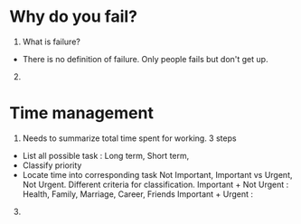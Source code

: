 # Why do you fail?
1. What is failure?
- There is no definition of failure. Only people fails but don't get up.
2. 
# Time management
1. Needs to summarize total time spent for working. 3 steps
- List all possible task : Long term, Short term, 
- Classify priority
- Locate time into corresponding task
Not Important, Important vs Urgent, Not Urgent. Different criteria for classification.
Important + Not Urgent : Health, Family, Marriage, Career, Friends
Important + Urgent     :  
3. 
